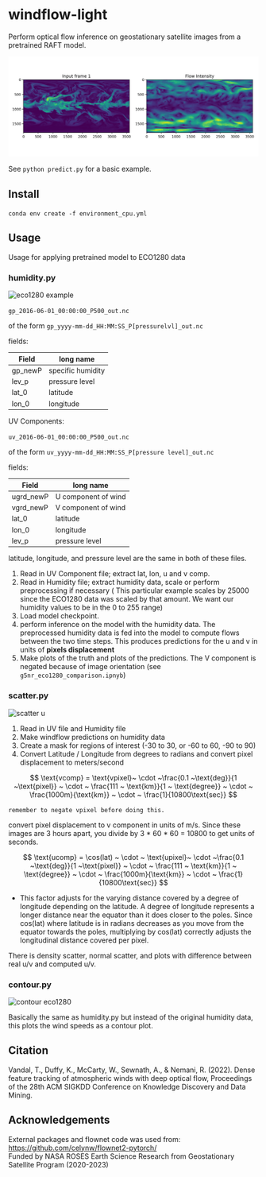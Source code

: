 # windflow-light 

Perform optical flow inference on geostationary satellite images from a pretrained RAFT model. 

![windflow example](./humidity_plots/Humidity.png)

See  `python predict.py` for a basic example.

## Install

`conda env create -f environment_cpu.yml`

## Usage

Usage for applying pretrained model to ECO1280 data

### humidity.py

![eco1280 example](./examples/combined_humidity_quivers.png)

`gp_2016-06-01_00:00:00_P500_out.nc`

of the form `gp_yyyy-mm-dd_HH:MM:SS_P[pressurelvl]_out.nc`

fields:

| Field | long name |
| --- | --- |
| gp_newP | specific humidity |
| lev_p | pressure level |
| lat_0 | latitude |
| lon_0 | longitude |

UV Components:

`uv_2016-06-01_00:00:00_P500_out.nc`

of the form `uv_yyyy-mm-dd_HH:MM:SS_P[pressure level]_out.nc`

fields:

| Field | long name |
| --- | --- |
| ugrd_newP | U component of wind |
| vgrd_newP | V component of wind |
| lat_0 | latitude |
| lon_0 | longitude |
| lev_p | pressure level |

latitude, longitude, and pressure level are the same in both of these files. 

1. Read in UV Component file; extract lat, lon, u and v comp. 
2. Read in Humidity file; extract humidity data, scale  or perform preprocessing if necessary ( This particular example scales by 25000 since the ECO1280 data was scaled by that amount. We want our humidity values to be in the 0 to 255 range)
3. Load model checkpoint. 
4. perform inference on the model with the humidity data. The preprocessed humidity data is fed into the model to compute flows between the two time steps. This produces predictions for the u and v in units of **pixels displacement**
5. Make plots of the truth and plots of the predictions. The V component is negated because of image orientation (see `g5nr_eco1280_comparison.ipnyb`)

### scatter.py

![scatter u](./scatterplots/scatter_density.ucomp_500_-90to90_pixel.png)

1. Read in UV file and Humidity file
2. Make windflow predictions on humidity data
3. Create a mask for regions of interest (-30 to 30, or -60 to 60, -90 to 90)
4. Convert Latitude / Longitude from degrees to radians and convert pixel displacement to meters/second
    
$$
\text{vcomp} = \text{vpixel}~ \cdot ~\frac{0.1 ~\text{deg}}{1 ~\text{pixel}} ~ \cdot ~ \frac{111 ~ \text{km}}{1 ~ \text{degree}} ~ \cdot ~ \frac{1000m}{\text{km}} ~ \cdot ~ \frac{1}{10800\text{sec}}
$$
    
    remember to negate vpixel before doing this. 
    

convert pixel displacement to v component in units of m/s. Since these images are 3 hours apart, you divide by 3 * 60 * 60 = 10800 to get units of seconds. 

$$
\text{ucomp} = \cos(lat) ~ \cdot ~ \text{upixel}~ \cdot ~\frac{0.1 ~\text{deg}}{1 ~\text{pixel}} ~ \cdot ~ \frac{111 ~ \text{km}}{1 ~ \text{degree}} ~ \cdot ~ \frac{1000m}{\text{km}} ~ \cdot ~ \frac{1}{10800\text{sec}}
$$

- This factor adjusts for the varying distance covered by a degree of longitude depending on the latitude. A degree of longitude represents a longer distance near the equator than it does closer to the poles. Since cos(lat) where latitude is in radians decreases as you move from the equator towards the poles, multiplying by cos(lat) correctly adjusts the longitudinal distance covered per pixel.

There is density scatter, normal scatter, and plots with difference between real u/v and computed u/v. 

### contour.py

![contour eco1280](./contour_plots/combined_quiver.png)

Basically the same as humidity.py but instead of the original humidity data, this plots the wind speeds as a contour plot. 


## Citation

Vandal, T., Duffy, K., McCarty, W., Sewnath, A., & Nemani, R. (2022). Dense feature tracking of atmospheric winds with deep optical flow, Proceedings of the 28th ACM SIGKDD Conference on Knowledge Discovery and Data Mining.

## Acknowledgements

External packages and flownet code was used from: https://github.com/celynw/flownet2-pytorch/ <br>
Funded by NASA ROSES Earth Science Research from Geostationary Satellite Program (2020-2023)
